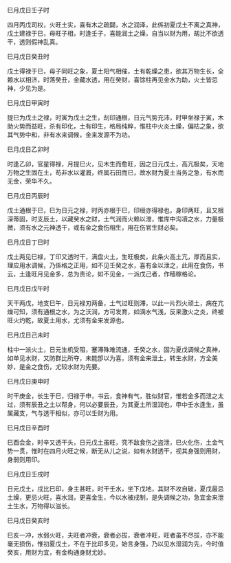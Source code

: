 巳月戊日壬子时

四月丙戊司权，火旺土实，喜有木之疏闢，水之润泽，此係初夏戊土不离之真神，戊土建禄于巳，母旺子相，时逢壬子，喜能润土之燥，自当以财为用，刼比不欲透干，透则假神乱真。

巳月戊日癸丑时

戊土得禄于巳，母子同旺之象，夏土阳气相催，土有乾燥之患，欲其万物生长，全赖水以相济，时落癸丑，金藏水透，用在癸财，喜馀柱再见金水为助，火土皆忌神，少见为是。

巳月戊日甲寅时

提巳为戊土之禄，时寅为戊土之生，刦印通根，日元气势充沛，时甲坐禄于寅，木助火势而益旺，杀有印化，土有印生，格局纯粹，惟柱中火炎土燥，偏枯之象，欲其气势中和，非有水来调候，金来发源不为功。

巳月戊日乙卯时

时逢乙卯，官星得禄，月提巳火，见木生而愈旺，因之日元戊土，高亢极矣，天地万物之生固在土，苟非水以灌漑，终属石田而已，故水财为夏土当务之急，有水而无金，荣华不久。

巳月戊日丙辰时

戊土通根于巳，巳为日元之禄，时丙亦根于巳，印绶亦得禄也，身印两旺，且又根深蒂固，时支辰土，以藏癸水之财，土气润而火赖以泄，惟库中沟凟之水，力量极微，须有水之元神透干，或有金之食伤相生，用在伤官生财必矣。

巳月戊日丁巳时

戊土两见巳禄，丁印又透时干，满盘火土，生旺极矣，此条火高土亢，厚而且实，理应用水调候，乃係格之正用，如不见壬癸之水，喜有金以泄之，此用在食伤，书云，土逢旺月见金多，总为贵论，如不见金，一派戊己者，作穑稼格论。

巳月戊日戊午时

天干两戊，地支巳午，日元禄刃两备，土气过旺则滞，以此一片烈火顽土，病在亢燥可知，须有通根之水，为之沃润，方可发育，如滴水气浅，反来激火之炎，终被旺火灼乾，故夏土用水，尤须有金来发源也。

巳月戊日己未时

柱中一派火土，日元生机受阻，蹇滞殊难流通，壬癸之水，固为夏戊调候之真神，如单见水财，又防群比所夺，未能卽以为喜，须有金来泄土，转生水财，方全美妙，是金之食伤，尤较水财为先要。

巳月戊日庚申时

时干庚金，长生于巳，归禄于申，书云，食神有气，胜似财官，惟若金多而泄之太过，须有辰丑之土以帮身，何以必要辰丑，为其夏土所湿润也，申中壬水逢生，虽属藏支，气与透干相似，亦可以壬财为用。

巳月戊日辛酉时

巳酉会金，时辛又透干头，日元戊土虽旺，究不敌食伤之盗泄，巳火化伤，土金气势一贯，惟时在四月火旺之候，断无从儿之说，如有水财透干，视其身强则用财，身弱则用印。

巳月戊日壬戌时

日元戊土，戌比巳印，身主甚旺，时干壬水，坐下戊地，其财不攻自破，夏戊最忌土燥，更忌火旺，喜水润，更喜金生，今以水被戌制，是失调候之功，急宜金来泄土生水，万物得以滋长。

巳月戊日癸亥时

巳亥一冲，水弱火旺，夫旺者冲衰，衰者必拔，衰者冲旺，旺者虽不尽拔，亦不能毫无损伤，惟初夏戊土，不在于比印多见，始言身强，乃以见水湿润为先，今时值癸亥，用财为宜，有金构通身财尤妙。


